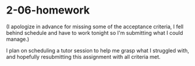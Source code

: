 # 2-06-homework

(I apologize in advance for missing some of the acceptance criteria, I fell behind schedule and have to work tonight so I'm submitting what I could manage.)

I plan on scheduling a tutor session to help me grasp what I struggled with, and hopefully resubmitting this assignment with all criteria met.
